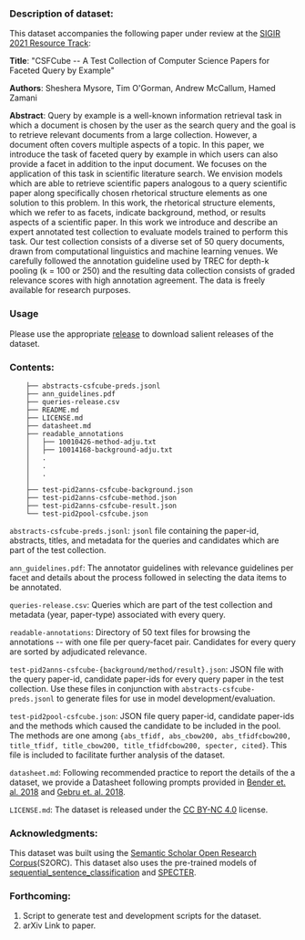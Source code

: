 ### Description of dataset:
This dataset accompanies the following paper under review at the [SIGIR 2021 Resource Track](http://sigir.org/sigir2021/call-for-resource-papers/index.html):

**Title**: "CSFCube -- A Test Collection of Computer Science Papers for Faceted Query by Example"

**Authors**: Sheshera Mysore, Tim O'Gorman, Andrew McCallum, Hamed Zamani

**Abstract**: Query by example is a well-known information retrieval task in which a document is chosen by the user as the search query and the goal is to retrieve relevant documents from a large collection. However, a document often covers multiple aspects of a topic. In this paper, we introduce the task of faceted query by example in which users can also provide a facet in addition to the input document. We focuses on the application of this task in scientific literature search. We envision models which are able to retrieve scientific papers analogous to a query scientific paper along specifically chosen rhetorical structure elements as one solution to this problem. In this work, the rhetorical structure elements, which we refer to as facets,  indicate background, method, or results aspects of a scientific paper. In this work we introduce and describe an expert annotated test collection to evaluate models trained to perform this task. Our test collection consists of a diverse set of 50 query documents, drawn from computational linguistics and machine learning venues. We carefully followed the annotation guideline used by TREC for depth-k pooling (k = 100 or 250) and the resulting data collection consists of graded relevance scores with high annotation agreement. The data is freely available for research purposes.


### Usage

Please use the appropriate [release](https://github.com/iesl/CSFCube/releases) to download salient releases of the dataset.


### Contents:

		├── abstracts-csfcube-preds.jsonl
		├── ann_guidelines.pdf
		├── queries-release.csv
		├── README.md
		├── LICENSE.md
		├── datasheet.md
		├── readable_annotations
		│   ├── 10010426-method-adju.txt
		│   ├── 10014168-background-adju.txt
		│	.
		│	.
		│	.	
		│
		├── test-pid2anns-csfcube-background.json
		├── test-pid2anns-csfcube-method.json
		├── test-pid2anns-csfcube-result.json
		└── test-pid2pool-csfcube.json

`abstracts-csfcube-preds.jsonl`: `jsonl` file containing the paper-id, abstracts, titles, and metadata for the queries and candidates which are part of the test collection.

`ann_guidelines.pdf`: The annotator guidelines with relevance guidelines per facet and details about the process followed in selecting the data items to be annotated.

`queries-release.csv`: Queries which are part of the test collection and metadata (year, paper-type) associated with every query.

`readable-annotations`: Directory of 50 text files for browsing the annotations -- with one file per query-facet pair. Candidates for every query are sorted by adjudicated relevance.

`test-pid2anns-csfcube-{background/method/result}.json`: JSON file with the query paper-id, candidate paper-ids for every query paper in the test collection. Use these files in conjunction with `abstracts-csfcube-preds.jsonl` to generate files for use in model development/evaluation. 

`test-pid2pool-csfcube.json`: JSON file query paper-id, candidate paper-ids and the methods which caused the candidate to be included in the pool. The methods are one among `{abs_tfidf, abs_cbow200, abs_tfidfcbow200, title_tfidf, title_cbow200, title_tfidfcbow200, specter, cited}`. This file is included to facilitate further analysis of the dataset.

`datasheet.md`: Following recommended practice to report the details of the a dataset, we provide a Datasheet following prompts provided in [Bender et. al. 2018](https://www.aclweb.org/anthology/Q18-1041/) and [Gebru et. al. 2018](https://arxiv.org/abs/1803.09010).

`LICENSE.md`: The dataset is released under the [CC BY-NC 4.0](https://creativecommons.org/licenses/by-nc/4.0/) license. 

### Acknowledgments: 

This dataset was built using the [Semantic Scholar Open Research Corpus](https://github.com/allenai/s2orc)(S2ORC). This dataset also uses the pre-trained models of [sequential_sentence_classification](https://github.com/allenai/sequential_sentence_classification) and [SPECTER](https://github.com/allenai/specter).

### Forthcoming:
1. Script to generate test and development scripts for the dataset. 
2. arXiv Link to paper.
